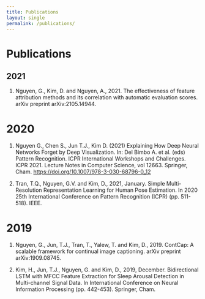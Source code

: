 ```yaml
---
title: Publications
layout: single
permalink: /publications/
---
```


# Publications

## 2021

1. Nguyen, G., Kim, D. and Nguyen, A., 2021. The effectiveness of feature attribution methods and its correlation with automatic evaluation scores. arXiv preprint arXiv:2105.14944.

# 2020

1. Nguyen G., Chen S., Jun T.J., Kim D. (2021) Explaining How Deep Neural Networks Forget by Deep Visualization. In: Del Bimbo A. et al. (eds) Pattern Recognition. ICPR International Workshops and Challenges. ICPR 2021. Lecture Notes in Computer Science, vol 12663. Springer, Cham. https://doi.org/10.1007/978-3-030-68796-0_12

2. Tran, T.Q., Nguyen, G.V. and Kim, D., 2021, January. Simple Multi-Resolution Representation Learning for Human Pose Estimation. In 2020 25th International Conference on Pattern Recognition (ICPR) (pp. 511-518). IEEE.

# 2019

1. Nguyen, G., Jun, T.J., Tran, T., Yalew, T. and Kim, D., 2019. ContCap: A scalable framework for continual image captioning. arXiv preprint arXiv:1909.08745.

2. Kim, H., Jun, T.J., Nguyen, G. and Kim, D., 2019, December. Bidirectional LSTM with MFCC Feature Extraction for Sleep Arousal Detection in Multi-channel Signal Data. In International Conference on Neural Information Processing (pp. 442-453). Springer, Cham.